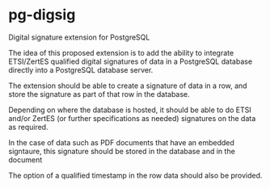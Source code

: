 # pg-digsig
Digital signature extension for PostgreSQL

The idea of this proposed extension is to add the ability to integrate ETSI/ZertES qualified digital
signatures of data in a PostgreSQL database directly into a PostgreSQL database server. 

The extension should be able to create a signature  of data in a row, and store the signature
as part of that row in the database.

Depending on where the database is hosted, it should be able to do ETSI and/or ZertES (or further specifications
as needed) signatures on the data as required. 

In the case of data such as PDF documents that have an embedded signtaure, this signature should be stored
in the database and in the document

The option of a qualified timestamp in the row data should also be provided.
